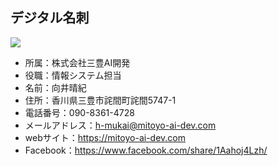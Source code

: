 ## デジタル名刺

![](./assets/P_20250509_142342.jpg)
- 所属：株式会社三豊AI開発
- 役職：情報システム担当
- 名前：向井晴紀
- 住所：香川県三豊市詫間町詫間5747-1
- 電話番号：090-8361-4728
- メールアドレス：h-mukai@mitoyo-ai-dev.com
- webサイト：<https://mitoyo-ai-dev.com>
- Facebook：<https://www.facebook.com/share/1Aahoj4Lzh/>